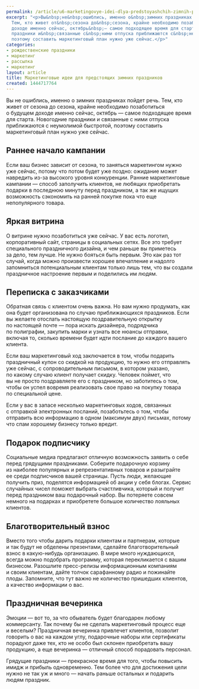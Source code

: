 ```yaml
---
permalink: /article/u6-marketingovye-idei-dlya-predstoyashchih-zimnih-prazdnikov
excerpt: "<p>Вы&nbsp;не&nbsp;ошиблись, именно о&nbsp;зимних праздниках пойдет речь.
  Тем, кто живет от&nbsp;сезона до&nbsp;сезона, крайне необходимо позаботиться о&nbsp;будущем
  доходе именно сейчас, октябрь&nbsp;— самое подходящее время для старта. Новогодние
  праздники и&nbsp;связанные с&nbsp;ними отпуска приближаются с&nbsp;неумолимой быстротой,
  поэтому составить маркетинговый план нужно уже сейчас.</p>"
categories:
- рождественские праздники
- маркетинг
- рассылка
- маркетинг
layout: article
title: Маркетинговые идеи для предстоящих зимних праздников
created: 1444717764
---
```

<p>Вы&nbsp;не&nbsp;ошиблись, именно о&nbsp;зимних праздниках пойдет речь. Тем, кто живет от&nbsp;сезона до&nbsp;сезона, крайне необходимо позаботиться о&nbsp;будущем доходе именно сейчас, октябрь&nbsp;— самое подходящее время для старта. Новогодние праздники и&nbsp;связанные с&nbsp;ними отпуска приближаются с&nbsp;неумолимой быстротой, поэтому составить маркетинговый план нужно уже сейчас.</p>
<h2>Раннее начало кампании</h2>
<p>Если ваш бизнес зависит от&nbsp;сезона, то&nbsp;заняться маркетингом нужно уже сейчас, потому что потом будет уже поздно: ожидание может навредить из-за высокого уровня конкуренции. Ранние маркетинговые кампании&nbsp;— способ заполучить клиентов, не&nbsp;любящих приобретать подарки в&nbsp;последнюю минуту перед праздником, а&nbsp;так&nbsp;же ищущих возможность сэкономить на&nbsp;ранней покупке пока что еще непопулярного товара.</p>
<h2>Яркая витрина</h2>
<p>О&nbsp;витрине нужно позаботиться уже сейчас. У&nbsp;вас есть логотип, корпоративный сайт, страницы в&nbsp;социальных сетях. Все это требует специального праздничного дизайна, и&nbsp;чем раньше вы&nbsp;приметесь за&nbsp;дело, тем лучше. Не&nbsp;нужно бояться быть первым. Это как раз тот случай, когда можно произвести хорошее впечатление и&nbsp;надолго запомниться потенциальным клиентам только лишь тем, что вы&nbsp;создали праздничное настроение первым и&nbsp;поделились им&nbsp;людям.</p>
<h2>Переписка с&nbsp;заказчиками</h2>
<p>Обратная связь с&nbsp;клиентом очень важна. Но&nbsp;вам нужно продумать, как она будет организована по&nbsp;случаю приближающихся праздников. Если вы&nbsp;желаете отослать настоящую поздравительную открытку по&nbsp;настоящей почте&nbsp;— пора искать дизайнера, подрядчика по&nbsp;полиграфии, закупить марки и&nbsp;узнать все нюансы отправки, включая&nbsp;то, сколько времени будет идти послание до&nbsp;каждого вашего клиента. </p>
<p>Если ваш маркетинговый ход заключается в&nbsp;том, чтобы подарить праздничный купон со&nbsp;скидкой на&nbsp;продукцию, то&nbsp;нужно его отправлять уже сейчас, с&nbsp;сопроводительным письмом, в&nbsp;котором указано, по&nbsp;какому случаю клиент получает скидку. Человек поймет, что вы&nbsp;не&nbsp;просто поздравляете его с&nbsp;праздником, но&nbsp;заботитесь о&nbsp;том, чтобы он&nbsp;успел вовремя реализовать свое право на&nbsp;покупку товара по&nbsp;специальной цене.</p>
<p>Если у&nbsp;вас в&nbsp;запасе несколько маркетинговых ходов, связанных с&nbsp;отправкой электронных посланий, позаботьтесь о&nbsp;том, чтобы отправить всю информацию в&nbsp;одном (максимум двух) письмах, потому что спам хорошему бизнесу только вредит.</p>
<h2>Подарок подписчику</h2>
<p>Социальные медиа предлагают отличную возможность заявить о&nbsp;себе перед грядущими праздниками. Соберите подарочную корзину из&nbsp;наиболее популярных и&nbsp;репрезентативных товаров и&nbsp;разыграйте ее&nbsp;среди подписчиков вашей страницы. Пусть люди, желающие получить приз, поделятся информацией об&nbsp;акции у&nbsp;себя блогах. Сервис случайных чисел поможет выбрать счастливчика, который и&nbsp;получит перед праздником ваш подарочный набор. Вы&nbsp;потеряете совсем немного на&nbsp;подарках и&nbsp;приобретете большое количество лояльных клиентов.</p>
<h2>Благотворительный взнос</h2>
<p>Вместо того чтобы дарить подарки клиентам и&nbsp;партнерам, которые и&nbsp;так будут не&nbsp;обделены презентами, сделайте благотворительный взнос в&nbsp;какую-нибудь организацию. В&nbsp;мире много нуждающихся, всегда можно подобрать программу, которая перекликается с&nbsp;вашим бизнесом. Разошлите пресс-релизы информационным компаниям и&nbsp;своим клиентам, дайте толчок сарафанному радио и&nbsp;пожинайте плоды. Запомните, что тут важно не&nbsp;количество пришедших клиентов, а&nbsp;качество информации о&nbsp;вас.</p>
<h2>Праздничная вечеринка</h2>
<p>Эмоции&nbsp;— вот&nbsp;то, за&nbsp;что обыватель будет благодарен любому коммерсанту. Так почему&nbsp;бы не&nbsp;сделать маркетинговый процесс еще и&nbsp;веселым? Праздничная вечеринка привлечет клиентов, позволит говорить о&nbsp;вас на&nbsp;каждом углу, подарочные наборы или сертификаты порадуют даже тех, кто не&nbsp;особо был склонен приобретать вашу продукцию, а&nbsp;еще вечеринка&nbsp;— отличный способ порадовать персонал.</p>
<p>Грядущие праздники&nbsp;— прекрасное время для того, чтобы повысить имидж и&nbsp;прибыль одновременно. Тем более что для достижения цели нужно не&nbsp;так уж&nbsp;и&nbsp;много&nbsp;— начать раньше остальных и&nbsp;подарить людям праздник.</p>
